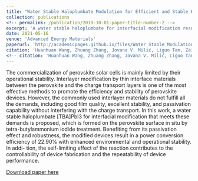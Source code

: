 ```yaml
---
title: "Water Stable Haloplumbate Modulation for Efficient and Stable Hybrid Perovskite Photovoltaics"
collection: publications
<!-- permalink: /publication/2010-10-01-paper-title-number-2 -->
excerpt: 'A water stable haloplumbate for interfacial modification results in a power conversion efficiency of 22.90% with enhanced environmental and operational stability'
date: 2021-05-16
venue: 'Advanced Energy Materials'
paperurl: 'http://academicpages.github.io/files/Water_Stable_Modulation.pdf'
citation: 'Huanhuan Wang, Zhuang Zhang, Jovana V. Milić, Liguo Tan, Zaiwei Wang, Rong Chen, Xin Jing, Chenyi Yi, Yi Ding, Yuelong Li, Ying Zhao, Xiaodan Zhang, Anders Hagfeldt, Michael Grätzel, and Jingshan Luo*. (2021). &quot;Water Stable Haloplumbate Modulation for Efficient and Stable Hybrid Perovskite Photovoltaics.&quot; <i>Advanced Energy Materials</i>. 11(25).'
<!-- citation: 'Huanhuan Wang, Zhuang Zhang, Jovana V. Milić, Liguo Tan, Zaiwei Wang, Rong Chen, Xin Jing, Chenyi Yi, Yi Ding, Yuelong Li, Ying Zhao, Xiaodan Zhang, Anders Hagfeldt, Michael Grätzel, and Jingshan Luo*.' -->
---
```

The commercialization of perovskite solar cells is mainly limited by their operational stability. Interlayer modification by thin interface materials between the perovskite and the charge transport layers is one of the most effective methods to promote the efficiency and stability of perovskite devices. However, the commonly used interlayer materials do not fulfill all the demands, including good film quality, excellent stability, and passivation capability without interfering with the charge transport. In this work, a water stable haloplumbate [TBA]PbI3 for interfacial modification that meets these demands is proposed, which is formed on the perovskite surface in situ by tetra-butylammonium iodide treatment. Benefiting from its passivation effect and robustness, the modified devices result in a power conversion efficiency of 22.90% with enhanced environmental and operational stability. In addi- tion, the self-limiting effect of the reaction contributes to the controllability of device fabrication and the repeatability of device performance.

[Download paper here](http://xinhjing.github.io/files/Water_Stable_Modulation.pdf)

<!-- Recommended citation: Your Name, You. (2010). "Paper Title Number 2." <i>Journal 1</i>. 1(2). -->
